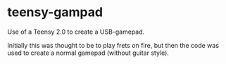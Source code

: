 # teensy-gampad
Use of a Teensy 2.0 to create a USB-gamepad.

Initially this was thought to be to play frets on fire, but then the code was used to create a normal gamepad (without guitar style).

